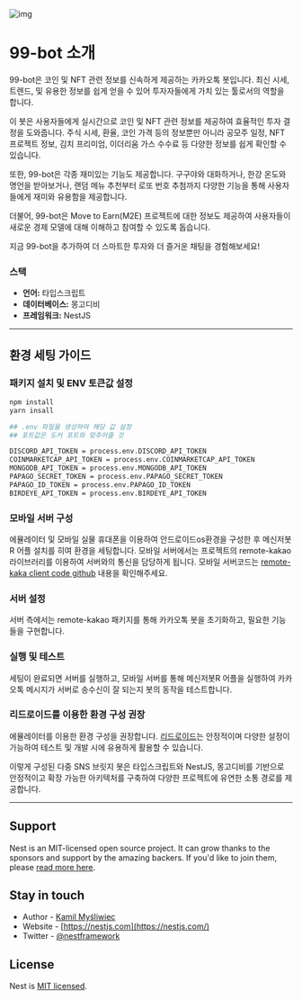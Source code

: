 ![img](/flowChart.png)

# 99-bot 소개

99-bot은 코인 및 NFT 관련 정보를 신속하게 제공하는 카카오톡 봇입니다. 최신 시세, 트렌드, 및 유용한 정보를 쉽게 얻을 수 있어 투자자들에게 가치 있는 툴로서의 역할을 합니다.

이 봇은 사용자들에게 실시간으로 코인 및 NFT 관련 정보를 제공하여 효율적인 투자 결정을 도와줍니다. 주식 시세, 환율, 코인 가격 등의 정보뿐만 아니라 공모주 일정, NFT 프로젝트 정보, 김치 프리미엄, 이더리움 가스 수수료 등 다양한 정보를 쉽게 확인할 수 있습니다.

또한, 99-bot은 각종 재미있는 기능도 제공합니다. 구구야와 대화하거나, 한강 온도와 명언을 받아보거나, 랜덤 메뉴 추천부터 로또 번호 추첨까지 다양한 기능을 통해 사용자들에게 재미와 유용함을 제공합니다.

더불어, 99-bot은 Move to Earn(M2E) 프로젝트에 대한 정보도 제공하여 사용자들이 새로운 경제 모델에 대해 이해하고 참여할 수 있도록 돕습니다.

지금 99-bot을 추가하여 더 스마트한 투자와 더 즐거운 채팅을 경험해보세요!

### 스택

- **언어:** 타입스크립트
- **데이터베이스:** 몽고디비
- **프레임워크:** NestJS

---

## 환경 세팅 가이드

### 패키지 설치 및 ENV 토큰값 설정

```bash
npm install
yarn insall

## .env 파일을 생성하여 해당 값 설정
## 포트값은 도커 포트와 맞추어줄 것

DISCORD_API_TOKEN = process.env.DISCORD_API_TOKEN
COINMARKETCAP_API_TOKEN = process.env.COINMARKETCAP_API_TOKEN
MONGODB_API_TOKEN = process.env.MONGODB_API_TOKEN
PAPAGO_SECRET_TOKEN = process.env.PAPAGO_SECRET_TOKEN
PAPAGO_ID_TOKEN = process.env.PAPAGO_ID_TOKEN
BIRDEYE_API_TOKEN = process.env.BIRDEYE_API_TOKEN


```

### 모바일 서버 구성

에뮬레이터 및 모바일 실물 휴대폰을 이용하여 안드로이드os환경을 구성한 후 메신저봇R 어플 설치를 히여 환경을 세팅합니다.
모바일 서버에서는 프로젝트의 remote-kakao 라이브러리를 이용하여 서버와의 통신을 담당하게 됩니다.
모바일 서버코드는 [remote-kaka client code github](https://github.com/remote-kakao/core-client) 내용을 확인해주세요.

### 서버 설정

서버 측에서는 remote-kakao 패키지를 통해 카카오톡 봇을 초기화하고, 필요한 기능들을 구현합니다.

### 실행 및 테스트

세팅이 완료되면 서버를 실행하고, 모바일 서버를 통해 메신저봇R 어플을 실행하여 카카오톡 메시지가 서버로 송수신이 잘 되는지 봇의 동작을 테스트합니다.

### 리드로이드를 이용한 환경 구성 권장

에뮬레이터를 이용한 환경 구성을 권장합니다. [리드로이드](https://github.com/remote-android/redroid-doc)는 안정적이며 다양한 설정이 가능하여 테스트 및 개발 시에 유용하게 활용할 수 있습니다.

이렇게 구성된 다중 SNS 브릿지 봇은 타입스크립트와 NestJS, 몽고디비를 기반으로 안정적이고 확장 가능한 아키텍처를 구축하여 다양한 프로젝트에 유연한 소통 경로를 제공합니다.

---

## Support

Nest is an MIT-licensed open source project. It can grow thanks to the sponsors and support by the amazing backers. If you'd like to join them, please [read more here](https://docs.nestjs.com/support).

## Stay in touch

- Author - [Kamil Myśliwiec](https://kamilmysliwiec.com)
- Website - [https://nestjs.com](https://nestjs.com/)
- Twitter - [@nestframework](https://twitter.com/nestframework)

## License

Nest is [MIT licensed](LICENSE).
